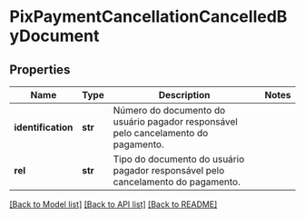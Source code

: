 # PixPaymentCancellationCancelledByDocument

## Properties
Name | Type | Description | Notes
------------ | ------------- | ------------- | -------------
**identification** | **str** | Número do documento do usuário pagador responsável pelo cancelamento do pagamento. | 
**rel** | **str** | Tipo do documento do usuário pagador responsável pelo cancelamento do pagamento. | 

[[Back to Model list]](../README.md#documentation-for-models) [[Back to API list]](../README.md#documentation-for-api-endpoints) [[Back to README]](../README.md)


